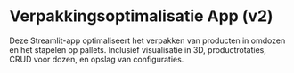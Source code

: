 # Verpakkingsoptimalisatie App (v2)

Deze Streamlit-app optimaliseert het verpakken van producten in omdozen en het stapelen op pallets.
Inclusief visualisatie in 3D, productrotaties, CRUD voor dozen, en opslag van configuraties.
